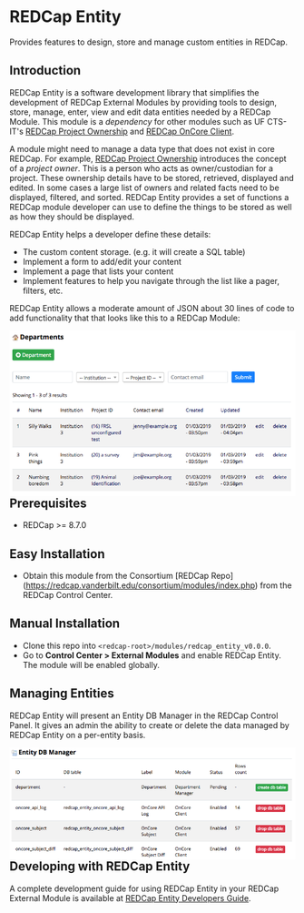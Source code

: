 # REDCap Entity
Provides features to design, store and manage custom entities in REDCap.

## Introduction

REDCap Entity is a software development library that simplifies the development of REDCap External Modules by providing tools to design, store, manage, enter, view and edit data entities needed by a REDCap Module. This module is a _dependency_ for other modules such as UF CTS-IT's [REDCap Project Ownership](https://github.com/ctsit/project_ownership) and [REDCap OnCore Client](https://github.com/ctsit/redcap_oncore_client). 

A module might need to manage a data type that does not exist in core REDCap. For example, [REDCap Project Ownership](https://github.com/ctsit/project_ownership) introduces the concept of a _project owner_.  This is a person who acts as owner/custodian for a project. These ownership details have to be stored, retrieved, displayed and edited. In some cases a large list of owners and related facts need to be displayed, filtered, and sorted.  REDCap Entity provides a set of functions a REDCap module developer can use to define the things to be stored as well as how they should be displayed.

REDCap Entity helps a developer define these details:

- The custom content storage. (e.g. it will create a SQL table)
- Implement a form to add/edit your content
- Implement a page that lists your content
- Implement features to help you navigate through the list like a pager, filters, etc.

REDCap Entity allows a moderate amount of JSON about 30 lines of code to add functionality that that looks like this to a REDCap Module:

<img style="float: right;" src="docs/images/department_entity_example.png">

## Prerequisites

- REDCap >= 8.7.0

## Easy Installation
- Obtain this module from the Consortium [REDCap Repo] (https://redcap.vanderbilt.edu/consortium/modules/index.php) from the REDCap Control Center.

## Manual Installation
- Clone this repo into `<redcap-root>/modules/redcap_entity_v0.0.0`.
- Go to **Control Center > External Modules** and enable REDCap Entity. The module will be enabled globally.

## Managing Entities

REDCap Entity will present an Entity DB Manager in the REDCap Control Panel. It gives an admin the ability to create or delete the data managed by REDCap Entity on a per-entity basis.

<img style="float: right;" src="docs/images/entity_db_manager.png">

## Developing with REDCap Entity

A complete development guide for using REDCap Entity in your REDCap External Module is available at [REDCap Entity Developers Guide](docs/developers_guide.md).
